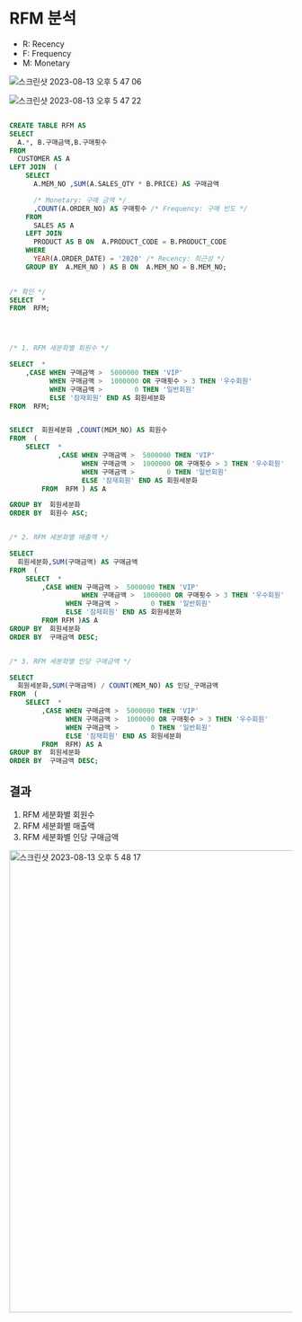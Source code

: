# RFM 분석
- R: Recency
- F: Frequency
- M: Monetary

  
![스크린샷 2023-08-13 오후 5 47 06](https://github.com/hozyhozy/-SQL-/assets/123252821/8deca0eb-74f9-48ec-a64a-8fbe1361e2ce)



![스크린샷 2023-08-13 오후 5 47 22](https://github.com/hozyhozy/-SQL-/assets/123252821/b6072300-addc-45fe-b8d6-6ad239a04dd4)



``` sql

CREATE TABLE RFM AS
SELECT
  A.*, B.구매금액,B.구매횟수
FROM
  CUSTOMER AS A
LEFT JOIN  (
    SELECT
      A.MEM_NO ,SUM(A.SALES_QTY * B.PRICE) AS 구매금액

      /* Monetary: 구매 금액 */
      ,COUNT(A.ORDER_NO) AS 구매횟수 /* Frequency: 구매 빈도 */
    FROM
      SALES AS A
    LEFT JOIN
      PRODUCT AS B ON  A.PRODUCT_CODE = B.PRODUCT_CODE
    WHERE
      YEAR(A.ORDER_DATE) = '2020' /* Recency: 최근성 */
    GROUP BY  A.MEM_NO ) AS B ON  A.MEM_NO = B.MEM_NO; 

    
/* 확인 */
SELECT  *
FROM  RFM;




/* 1. RFM 세분화별 회원수 */

SELECT  *
	,CASE WHEN 구매금액 >  5000000 THEN 'VIP'
	      WHEN 구매금액 >  1000000 OR 구매횟수 > 3 THEN '우수회원'
	      WHEN 구매금액 >        0 THEN '일반회원'
	      ELSE '잠재회원' END AS 회원세분화
FROM  RFM;


SELECT  회원세분화 ,COUNT(MEM_NO) AS 회원수
FROM  (
	SELECT  *
        	,CASE WHEN 구매금액 >  5000000 THEN 'VIP'
          	      WHEN 구매금액 >  1000000 OR 구매횟수 > 3 THEN '우수회원'
          	      WHEN 구매금액 >        0 THEN '일반회원'
          	      ELSE '잠재회원' END AS 회원세분화
        FROM  RFM ) AS A

GROUP BY  회원세분화
ORDER BY  회원수 ASC;


/* 2. RFM 세분화별 매출액 */

SELECT
  회원세분화,SUM(구매금액) AS 구매금액
FROM  (
	SELECT  *
		,CASE WHEN 구매금액 >  5000000 THEN 'VIP'
	              WHEN 구매금액 >  1000000 OR 구매횟수 > 3 THEN '우수회원'
		      WHEN 구매금액 >        0 THEN '일반회원'
		      ELSE '잠재회원' END AS 회원세분화
        FROM RFM )AS A
GROUP BY  회원세분화
ORDER BY  구매금액 DESC;


/* 3. RFM 세분화별 인당 구매금액 */

SELECT
  회원세분화,SUM(구매금액) / COUNT(MEM_NO) AS 인당_구매금액
FROM  (
	SELECT  *
		,CASE WHEN 구매금액 >  5000000 THEN 'VIP'
		      WHEN 구매금액 >  1000000 OR 구매횟수 > 3 THEN '우수회원'
		      WHEN 구매금액 >        0 THEN '일반회원'
		      ELSE '잠재회원' END AS 회원세분화
        FROM  RFM) AS A
GROUP BY  회원세분화
ORDER BY  구매금액 DESC;    

```

## 결과


1. RFM 세분화별 회원수
2. RFM 세분화별 매출액
3. RFM 세분화별 인당 구매금액

   
<img width="823" alt="스크린샷 2023-08-13 오후 5 48 17" src="https://github.com/hozyhozy/-SQL-/assets/123252821/2b02c9fe-acba-4db2-9b59-a9986dbcfd24">
